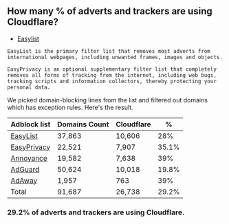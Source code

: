 ## How many % of adverts and trackers are using Cloudflare?


- [Easylist](https://web.archive.org/web/20210516110248/https://easylist.to/)
```
EasyList is the primary filter list that removes most adverts from international webpages, including unwanted frames, images and objects.

EasyPrivacy is an optional supplementary filter list that completely removes all forms of tracking from the internet, including web bugs, tracking scripts and information collectors, thereby protecting your personal data.
```


We picked domain-blocking lines from the list and filtered out domains which has exception rules.
Here's the result.


| Adblock list | Domains Count | Cloudflare | % |
| --- | --- | --- | --- |
| [EasyList](https://easylist.to/easylist/easylist.txt) | 37,863 | 10,606 | 28% |
| [EasyPrivacy](https://easylist.to/easylist/easyprivacy.txt) | 22,521 | 7,907 | 35.1% |
| [Annoyance](https://secure.fanboy.co.nz/fanboy-annoyance.txt) | 19,582 | 7,638 | 39% |
| [AdGuard](https://adguardteam.github.io/AdGuardSDNSFilter/Filters/filter.txt) | 50,624 | 10,018 | 19.8% |
| [AdAway](https://raw.githubusercontent.com/AdAway/adaway.github.io/master/hosts.txt) | 1,957 | 763 | 39% |
| Total | 91,687 | 26,738 | 29.2% |


### 29.2% of adverts and trackers are using Cloudflare.